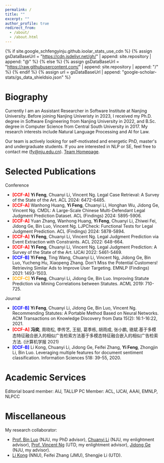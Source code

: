 ```yaml
---
permalink: /
title: ""
excerpt: ""
author_profile: true
redirect_from: 
  - /about/
  - /about.html
---
```


{% if site.google_schfengyinju.github.ioolar_stats_use_cdn %}
{% assign gsDataBaseUrl = "https://cdn.jsdelivr.net/gh/" | append: site.repository | append: "@" %}
{% else %}
{% assign gsDataBaseUrl = "https://raw.githubusercontent.com/" | append: site.repository | append: "/" %}
{% endif %}
{% assign url = gsDataBaseUrl | append: "google-scholar-stats/gs_data_shieldsio.json" %}

<span class='anchor' id='about-me'></span>

# Biography

Currently I am an Assistant Researcher in Software Institute at Nanjing University. Before joining Nanjing Univeristy in 2023, I received my Ph.D. degree in Software Engineering from Nanjing University in 2022, and B.Sc. degree in Computer Science from Central South University in 2017.
My research interests include Natural Language Processing and AI for Law.

Our team is actively looking for self-motivated and energetic PhD, master's and undergraduate students. If you are interested in NLP or SE, feel free to contact me (fy@nju.edu.cn). [Team Homepage](http://liplab.site/).

# Selected Publications 
Conference
- **<font color="#FF0000">[CCF-A]</font>** **Yi Feng**, Chuanyi Li, Vincent Ng. Legal Case Retrieval: A Survey of the State of the Art. ACL 2024: 6472-6485.
- **<font color="#FF0000">[CCF-A]</font>** Wanhong Huang, **Yi Feng**, Chuanyi Li, Honghan Wu, Jidong Ge, Vincent Ng. CMDL: A Large-Scale Chinese Multi-Defendant Legal Judgment Prediction Dataset. ACL (Findings) 2024: 5895-5906.
- **<font color="#FF0000">[CCF-A]</font>** Yuan Zhang, Wanhong Huang, **Yi Feng**, Chuanyi Li, Zhiwei Fei, Jidong Ge, Bin Luo, Vincent Ng. LJPCheck: Functional Tests for Legal Judgment Prediction. ACL (Findings) 2024: 5878-5894.
- **<font color="#FF0000">[CCF-A]</font>** **Yi Feng**, Chuanyi Li, Vincent Ng. Legal Judgment Prediction via Event Extraction with Constraints. ACL 2022: 648-664.
- **<font color="#FF0000">[CCF-A]</font>** **Yi Feng**, Chuanyi Li, Vincent Ng. Legal Judgment Prediction: A Survey of the State of the Art. IJCAI 2022: 5461-5469.
- **<font color="#0000FF">[CCF-B]</font>** **Yi Feng**, Ting Wang, Chuanyi Li, Vincent Ng, Jidong Ge, Bin Luo, Yucheng Hu, Xiaopeng Zhang. Don't Miss the Potential Customers! Retrieving Similar Ads to Improve User Targeting. EMNLP (Findings) 2021: 1493-1503.
- **<font color="#FFAA00">[CCF-C]</font>** **Yi Feng**, Chuanyi Li, Jidong Ge, Bin Luo. Improving Statute Prediction via Mining Correlations between Statutes. ACML 2019: 710-725.
  
Journal
- **<font color="#0000FF">[CCF-B]</font>** **Yi Feng**, Chuanyi Li, Jidong Ge, Bin Luo, Vincent Ng. Recommending Statutes: A Portable Method Based on Neural Networks. ACM Transactions on Knowledge Discovery from Data 15(2): 16:1-16:22, 2021.
- **<font color="#FF0000">[CCF-A]</font>** **冯奕**, 周晓松, 李传艺, 王挺, 葛季栋, 胡雨成, 张小鹏, 骆斌.基于多模态特征融合嵌入的相似广告检索方法基于多模态特征融合嵌入的相似广告检索方法. (计算机学报 2021)
- **<font color="#0000FF">[CCF-B]</font>** Li Kong, Chuanyi Li, Jidong Ge, Feifei Zhang, **Yi Feng**, Zhongjin Li, Bin Luo. Leveraging multiple features for document sentiment classification. Information Sciences 518: 39-55, 2020.



# Academic Services
Editorial board member: AIJ, TALLIP
PC Member: ACL, IJCAI, AAAI, EMNLP, NLPCC

# Miscellaneous
My research collaborator:
- [Prof. Bin Luo](https://software.nju.edu.cn//luobin/index.html) (NJU, my PhD advisor), [Chuanyi Li](http://lichuanyi.site/) (NJU, my enlightment advisor), [Prof. Vincent Ng](https://www.hlt.utdallas.edu/~vince/) (UTD, my enlightment advisor), [Jidong Ge](https://gjdnju.github.io/) (NJU, my advisor).
- [Li Kong](http://ceai.njnu.edu.cn/user/?ID=73047) (NNU), Feifei Zhang (JMU), Shengjie Li (UTD).
